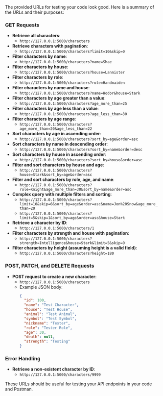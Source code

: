 The provided URLs for testing your code look good. Here is a summary of the URLs and their purposes:

### GET Requests
- **Retrieve all characters**:
  - `http://127.0.0.1:5000/characters`
- **Retrieve characters with pagination**:
  - `http://127.0.0.1:5000/characters?limit=10&skip=0`
- **Filter characters by name**:
  - `http://127.0.0.1:5000/characters?name=Shae`
- **Filter characters by house**:
  - `http://127.0.0.1:5000/characters?house=Lannister`
- **Filter characters by role**:
  - `http://127.0.0.1:5000/characters?role=Handmaiden`
- **Filter characters by name and house**:
  - `http://127.0.0.1:5000/characters?name=Hodor&house=Stark`
- **Filter characters by age greater than a value**:
  - `http://127.0.0.1:5000/characters?age_more_than=25`
- **Filter characters by age less than a value**:
  - `http://127.0.0.1:5000/characters?age_less_than=30`
- **Filter characters by age range**:
  - `http://127.0.0.1:5000/characters?age_more_than=20&age_less_than=22`
- **Sort characters by age in ascending order**:
  - `http://127.0.0.1:5000/characters?sort_by=age&order=asc`
- **Sort characters by name in descending order**:
  - `http://127.0.0.1:5000/characters?sort_by=name&order=desc`
- **Sort characters by house in ascending order**:
  - `http://127.0.0.1:5000/characters?sort_by=house&order=asc`
- **Filter and sort characters by house and age**:
  - `http://127.0.0.1:5000/characters?house=Stark&sort_by=age&order=asc`
- **Filter and sort characters by role, age, and name**:
  - `http://127.0.0.1:5000/characters?role=Knight&age_more_than=30&sort_by=name&order=asc`
- **Complex query with multiple filters and sorting**:
  - `http://127.0.0.1:5000/characters?limit=10&skip=0&sort_by=age&order=asc&name=Jon%20Snow&age_more_than=20`
  - `http://127.0.0.1:5000/characters?limit=5&skip=1&sort_by=age&order=asc&house=Stark`
- **Retrieve a character by ID**:
  - `http://127.0.0.1:5000/characters/1`
- **Filter characters by strength and house with pagination**:
  - `http://127.0.0.1:5000/characters?strength=Intelligence&house=Stark&limit=5&skip=0`
- **Filter characters by height (assuming height is a valid field)**:
  - `http://127.0.0.1:5000/characters?height=180`

### POST, PATCH, and DELETE Requests
- **POST request to create a new character**:
  - `http://127.0.0.1:5000/characters`
  - Example JSON body:
    ```json
    {
      "id": 100,
      "name": "Test Character",
      "house": "Test House",
      "animal": "Test Animal",
      "symbol": "Test Symbol",
      "nickname": "Tester",
      "role": "Tester Role",
      "age": 30,
      "death": null,
      "strength": "Testing"
    }
    ```

### Error Handling
- **Retrieve a non-existent character by ID**:
  - `http://127.0.0.1:5000/characters/9999`

These URLs should be useful for testing your API endpoints in your code and Postman.